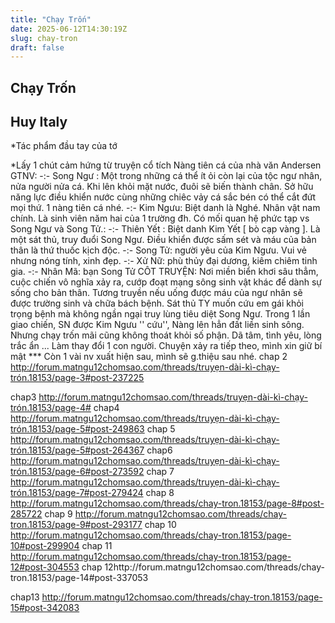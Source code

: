 ```yaml
---
title: "Chạy Trốn"
date: 2025-06-12T14:30:19Z
slug: chay-tron
draft: false
---
```


## Chạy Trốn

## Huy Italy

*Tác phẩm đầu tay của tớ 
 
*Lấy 1 chút cảm hứng từ truyện cổ tích Nàng tiên cá của nhà văn Andersen 
GTNV:
-:- Song Ngư : Một trong những cá thể ít ỏi còn lại của tộc ngư nhân, nửa người nửa cá. Khi lên khỏi mặt nước, đuôi sẽ biến thành chân. Sở hữu năng lực điều khiển nước cùng những chiêc vảy cá sắc bén có thể cắt đứt mọi thứ. 1 nàng tiên cá nhé.
-:- Kim Ngưu: Biệt danh là Nghé. Nhân vật nam chính. Là sinh viên năm hai của 1 trường đh. Có mối quan hệ phức tạp vs Song Ngư và Song Tử.:
-:- Thiên Yết : Biệt danh Kim Yết [ bò cạp vàng ]. Là một sát thủ, truy đuổi Song Ngư. Điều khiển được sấm sét và máu của bản thân là thứ thuốc kịch độc.
-:- Song Tử: người yêu của Kim Ngưu. Vui vẻ nhưng nóng tính, xinh đẹp.
-:- Xử Nữ: phù thủy đại dương, kiêm chiêm tinh gia.
-:- Nhân Mã: bạn Song Tử
CÔT TRUYỆN:
Nơi miền biển khơi sâu thẳm, cuộc chiến vô nghĩa xảy ra, cướp đoạt mạng sông sinh vật khác để dành sự sống cho bản thân. Tương truyền nếu uống được máu của ngư nhân sẽ được trường sinh và chữa bách bệnh. Sát thủ TY muốn cứu em gái khỏi trọng bệnh mà không ngần ngại truy lùng tiêu diệt Song Ngư. Trong 1 lần giao chiến, SN được Kim Ngưu '' cứu'', Nàng lên hẳn đất liền sinh sông. Nhưng chạy trốn mãi cũng không thoát khỏi số phận. Dã tâm, tình yêu, lòng trắc ẩn ... Làm thay đổi 1 con người. Chuyện xảy ra tiếp theo, mình xin giữ bí mật
*** Còn 1 vài nv xuất hiện sau, mình sẽ g.thiệu sau nhé. 
chap 2 http://forum.matngu12chomsao.com/threads/truyẹn-dài-kì-chạy-trón.18153/page-3#post-237225
 
 chap3 http://forum.matngu12chomsao.com/threads/truyẹn-dài-kì-chạy-trón.18153/page-4#
chap4 http://forum.matngu12chomsao.com/threads/truyẹn-dài-kì-chạy-trón.18153/page-5#post-249863
chap 5 http://forum.matngu12chomsao.com/threads/truyẹn-dài-kì-chạy-trón.18153/page-5#post-264367 
chap6 http://forum.matngu12chomsao.com/threads/truyẹn-dài-kì-chạy-trón.18153/page-6#post-273592
 chap 7 http://forum.matngu12chomsao.com/threads/truyẹn-dài-kì-chạy-trón.18153/page-7#post-279424 
chap 8 http://forum.matngu12chomsao.com/threads/chay-tron.18153/page-8#post-285722 
chap 9 http://forum.matngu12chomsao.com/threads/chay-tron.18153/page-9#post-293177
 chap 10 http://forum.matngu12chomsao.com/threads/chay-tron.18153/page-10#post-299904 
chap 11 http://forum.matngu12chomsao.com/threads/chay-tron.18153/page-12#post-304553
chap 12http://forum.matngu12chomsao.com/threads/chay-tron.18153/page-14#post-337053
 
chap13  http://forum.matngu12chomsao.com/threads/chay-tron.18153/page-15#post-342083